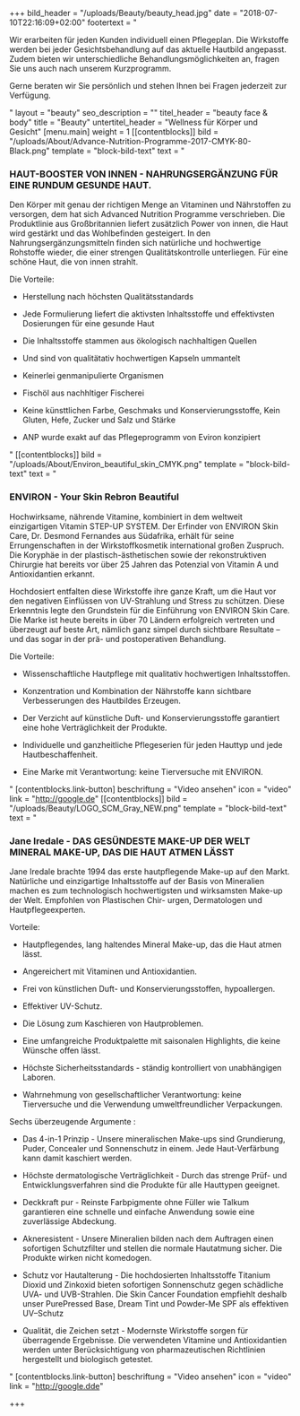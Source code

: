 +++
bild_header = "/uploads/Beauty/beauty_head.jpg"
date = "2018-07-10T22:16:09+02:00"
footertext = "<p>Wir erarbeiten für jeden Kunden individuell einen Pflegeplan. Die Wirkstoffe werden bei jeder Gesichtsbehandlung auf das aktuelle Hautbild angepasst. Zudem bieten wir unterschiedliche Behandlungsmöglichkeiten an, fragen Sie uns auch nach unserem Kurzprogramm. </p><p>Gerne beraten wir Sie persönlich und stehen Ihnen bei Fragen jederzeit zur Verfügung.</p>"
layout = "beauty"
seo_description = ""
titel_header = "beauty face & body"
title = "Beauty"
untertitel_header = "Wellness für Körper und Gesicht"
[menu.main]
weight = 1
[[contentblocks]]
bild = "/uploads/About/Advance-Nutrition-Programme-2017-CMYK-80-Black.png"
template = "block-bild-text"
text = "<h3>HAUT-BOOSTER VON INNEN - NAHRUNGSERGÄNZUNG FÜR EINE RUNDUM GESUNDE HAUT.</h3><p>Den Körper mit genau der richtigen Menge an Vitaminen und Nährstoffen zu versorgen, dem hat sich Advanced Nutrition Programme verschrieben. Die Produktlinie aus Großbritannien liefert zusätzlich Power von innen, die Haut wird gestärkt und das Wohlbefinden gesteigert. In den Nahrungsergänzungsmitteln finden sich natürliche und hochwertige Rohstoffe wieder, die einer strengen Qualitätskontrolle unterliegen. Für eine schöne Haut, die von innen strahlt.</p><p>Die Vorteile:</p><ul><li><p>Herstellung nach höchsten Qualitätsstandards</p></li><li><p>Jede Formulierung liefert die aktivsten Inhaltsstoffe und effektivsten Dosierungen für eine gesunde Haut</p></li><li><p>Die Inhaltsstoffe stammen aus ökologisch nachhaltigen Quellen</p></li><li><p>Und sind von qualitätativ hochwertigen Kapseln ummantelt</p></li><li><p>Keinerlei genmanipulierte Organismen</p></li><li><p>Fischöl aus nachhltiger Fischerei</p></li><li><p>Keine künsttlichen Farbe, Geschmaks und Konservierungsstoffe, Kein Gluten, Hefe, Zucker und Salz und Stärke</p></li><li><p>ANP wurde exakt auf das Pflegeprogramm von Eviron konzipiert</p></li></ul>"
[[contentblocks]]
bild = "/uploads/About/Environ_beautiful_skin_CMYK.png"
template = "block-bild-text"
text = "<h3>ENVIRON - Your Skin Rebron Beautiful</h3><p>Hochwirksame, nährende Vitamine, kombiniert in dem weltweit einzigartigen Vitamin STEP-UP SYSTEM. Der Erfinder von ENVIRON Skin Care, Dr. Desmond Fernandes aus Südafrika, erhält für seine Errungenschaften in der Wirkstoffkosmetik international großen Zuspruch. Die Koryphäe in der plastisch-ästhetischen sowie der rekonstruktiven Chirurgie hat bereits vor über 25 Jahren das Potenzial von Vitamin A und Antioxidantien erkannt.</p><p>Hochdosiert entfalten diese Wirkstoffe ihre ganze Kraft, um die Haut vor den negativen Einflüssen von UV-Strahlung und Stress zu schützen. Diese Erkenntnis legte den Grundstein für die Einführung von ENVIRON Skin Care. Die Marke ist heute bereits in über 70 Ländern erfolgreich vertreten und überzeugt auf beste Art, nämlich ganz simpel durch sichtbare Resultate – und das sogar in der prä- und postoperativen Behandlung.</p><p>Die Vorteile:</p><ul><li><p>Wissenschaftliche Hautpflege mit qualitativ hochwertigen Inhaltsstoffen.</p></li><li><p>Konzentration und Kombination der Nährstoffe kann sichtbare Verbesserungen des Hautbildes Erzeugen.</p></li><li><p>Der Verzicht auf künstliche Duft- und Konservierungsstoffe garantiert eine hohe Verträglichkeit der Produkte.</p></li><li><p>Individuelle und ganzheitliche Pflegeserien für jeden Hauttyp und jede Hautbeschaffenheit.</p></li><li><p>Eine Marke mit Verantwortung: keine Tierversuche mit ENVIRON.</p></li></ul>"
[contentblocks.link-button]
beschriftung = "Video ansehen"
icon = "video"
link = "http://google.de"
[[contentblocks]]
bild = "/uploads/Beauty/LOGO_SCM_Gray_NEW.png"
template = "block-bild-text"
text = "<h3>Jane Iredale - DAS GESÜNDESTE MAKE-UP DER WELT MINERAL MAKE-UP, DAS DIE HAUT ATMEN LÄSST</h3><p>Jane Iredale brachte 1994 das erste hautpflegende Make-up auf den Markt. Natürliche und einzigartige Inhaltsstoffe auf der Basis von Mineralien machen es zum technologisch hochwertigsten und wirksamsten Make-up der Welt. Empfohlen von Plastischen Chir- urgen, Dermatologen und Hautpflegeexperten.</p><p>Vorteile:</p><ul><li><p>Hautpflegendes, lang haltendes Mineral Make-up, das die Haut atmen lässt.</p></li><li><p>Angereichert mit Vitaminen und Antioxidantien.</p></li><li><p>Frei von künstlichen Duft- und Konservierungsstoffen, hypoallergen.</p></li><li><p>Effektiver UV-Schutz.</p></li><li><p>Die Lösung zum Kaschieren von Hautproblemen.</p></li><li><p>Eine umfangreiche Produktpalette mit saisonalen Highlights, die keine Wünsche offen lässt.</p></li><li><p>Höchste Sicherheitsstandards - ständig kontrolliert von unabhängigen Laboren.</p></li><li><p>Wahrnehmung von gesellschaftlicher Verantwortung: keine Tierversuche und die Verwendung umweltfreundlicher Verpackungen.</p></li></ul><p>Sechs überzeugende Argumente :</p><ul><li><p>Das 4-in-1 Prinzip - Unsere mineralischen Make-ups sind Grundierung, Puder, Concealer und Sonnenschutz in einem. Jede Haut-Verfärbung kann damit kaschiert werden.</p></li><li><p>Höchste dermatologische Verträglichkeit - Durch das strenge Prüf- und Entwicklungsverfahren sind die Produkte für alle Hauttypen geeignet.</p></li><li><p>Deckkraft pur - Reinste Farbpigmente ohne Füller wie Talkum garantieren eine schnelle und einfache Anwendung sowie eine zuverlässige Abdeckung.</p></li><li><p>Akneresistent - Unsere Mineralien bilden nach dem Auftragen einen sofortigen Schutzfilter und stellen die normale Hautatmung sicher. Die Produkte wirken nicht komedogen.</p></li><li><p>Schutz vor Hautalterung - Die hochdosierten Inhaltsstoffe Titanium Dioxid und Zinkoxid bieten sofortigen Sonnenschutz gegen schädliche UVA- und UVB-Strahlen. Die Skin Cancer Foundation empfiehlt deshalb unser PurePressed Base, Dream Tint und Powder-Me SPF als effektiven UV–Schutz</p></li><li><p>Qualität, die Zeichen setzt - Modernste Wirkstoffe sorgen für überragende Ergebnisse. Die verwendeten Vitamine und Antioxidantien werden unter Berücksichtigung von pharmazeutischen Richtlinien hergestellt und biologisch getestet.</p></li></ul>"
[contentblocks.link-button]
beschriftung = "Video ansehen"
icon = "video"
link = "http://google.dde"

+++
